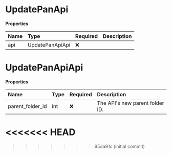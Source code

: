 # UpdatePanApi

**Properties**

| Name | Type            | Required | Description |
| :--- | :-------------- | :------- | :---------- |
| api  | UpdatePanApiApi | ❌       |             |

# UpdatePanApiApi

**Properties**

| Name             | Type | Required | Description                     |
| :--------------- | :--- | :------- | :------------------------------ |
| parent_folder_id | int  | ❌       | The API's new parent folder ID. |
<<<<<<< HEAD
=======

<!-- This file was generated by liblab | https://liblab.com/ -->
>>>>>>> 95da91c (initial commit)
